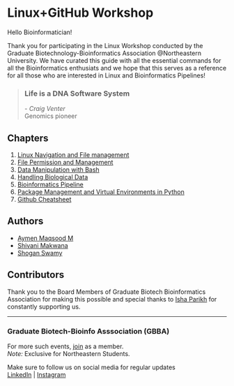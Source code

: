 # Linux+GitHub Workshop

Hello Bioinformatician!

Thank you for participating in the Linux Workshop conducted by the Graduate Biotechnology-Bioinformatics Association @Northeastern University. We have curated this guide with all the essential commands for all the Bioinformatics enthusiats and we hope that this serves as a reference for all those who are interested in Linux and Bioinformatics Pipelines!

> ### Life is a DNA Software System
> \- *Craig Venter*\
> Genomics pioneer

## Chapters

1.  [Linux Navigation and File management](./chapters/1_linux_navigation.md)
2.  [File Permission and Management](./chapters/2_file_permission.md)
3.  [Data Manipulation with Bash](./chapters/3_data_manipulation.md)
4.  [Handling Biological Data](./chapters/4_handling_biological_data_fasta_fastq.md)
5.  [Bioinformatics Pipeline](./chapters/5_bioinformatics_pipelines.md)
6.  [Package Management and Virtual Environments in Python](./chapters/6_package_management.md)
7.  [Github Cheatsheet](./chapters/git_Tutorial.md)



## Authors

-   [Aymen Maqsood M]()
-   [Shivani Makwana]()
-   [Shogan Swamy](https://github.com/swamyshogan)

## Contributors

Thank you to the Board Members of Graduate Biotech Bioinformatics Association for making this possible and special thanks to [Isha Parikh]() for constantly supporting us.

---

### Graduate Biotech-Bioinfo Asssociation (GBBA)

For more such events, [join](https://neu.campuslabs.com/engage/organization/na) as a member.\
*Note:* Exclusive for Northeastern Students.

Make sure to follow us on social media for regular updates\
[LinkedIn](https://www.linkedin.com/in/gbba-neu) \| [Instagram](https://www.instagram.com/gbba_neu)
